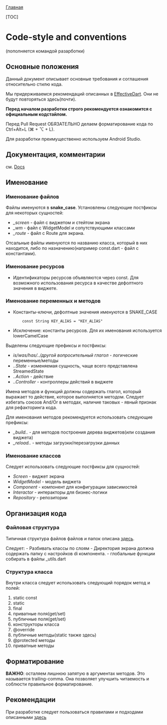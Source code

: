 [Главная](../main.md)

[TOC]

# Code-style and conventions

(пополняется командой разарботки)

## Основные положения

Данный документ описывает основные требования и соглашения относительно стилю кода.

Мы придерживаемся рекомендаций описанных в [EffectiveDart](https://www.dartlang.org/guides/language/effective-dart). Они не будут повторяться здесь(почти).

**Перед началом разработки строго рекомендуется ознакомится с официальным кодстайлом.**

Перед Pull Request ОБЯЗАТЕЛЬНО делаем форматирование кода по Ctrl+Alt+L (⌘ + ⌥ + L).

Для разработки преимущественно используем Android Studio. 

## Документация, комментарии

см. [Docs](https://www.dartlang.org/guides/language/effective-dart/documentation)

## Именование

### Именование файлов

Файлы именуются в **snake_case**.
Установлены следующие постфиксы для некоторых сущностей:
- *_screen* - файл с виджетом и стейтом экрана
- *_wm* - файл с WidgetModel и сопутствующими классами
- *_route* - файл c Route для экрана.

Отсальные файлы именуются по названию класса, который в них находится, либо
по назначению(например const.dart - файл с константами).

### Именование ресурсов

 - Идентификаторы ресурсов объявляются через const.
 Для возможного использования ресурса в качестве дефолтного значения в виджете.

### Именование переменных и методов

 - Константы-ключи, дефолтные значения именуются в SNAKE_CASE
    ```
        const String KEY_ALIAS = "KEY_ALIAS"
    ```
 - Исключение: константы ресурсов. Для их именования используется lowerCamelCase
 
 Выделены следующие префиксы и постфиксы:
   - *is/was/has/../другой вопросительный глагол* - логические переменные/методы
   - *..State* - изменяемая сущность, чаще всего представлена StreamedState
   - *..Action* - действие
   - *..Controller* - контроллеры действий в виджете
   
 Имена методов и функций должны содержать глагол, который выражает то действие, 
 которое выполняется методом. Следует избегать союзов And/Or в методах,
 наличие таковых - явный признак для рефакторинга кода.
 
 Для именования методов рекомендуется использовать следующие префиксы:
 - *_build..* - для методов построения дерева виджетов(или создания виджета)
 - *_reload..* - методы загрузки/перезагрузки данных
 
### Именование классов

Следует использовать следующие постфиксы для сущностей:
- *Screen* - виджет экрана
- *WidgetModel* - модель виджета
- *Component* - компонент для конфигурации зависимостей
- *Interactor* - интеракторы для бизнес-логики
- *Repository* - репозитории

## Организация кода

### Файловая структура

Типичная структура файлов файлов и папок описана [здесь](./structure.md).

Следует:
    - Разбивать классы по слоям
    - Директория экрана должна содержать папку с настройков di компонента.
    - глобальные функции собирать в файлы _utils.dart
    
### Структура класса

Внутри класса следует использовать следующий порядок метод и полей:
1. static const
1. static
1. final
1. приватные поля(get/set)
1. публичные поля(get/set)
1. конструкторы класса
1. @override
1. публичные методы(static также здесь)
1. @protected методы
1. приватные методы

## Форматирование

**ВАЖНО**: осталяем лишнюю запятую в аргументах методов. Это называется trailing-comma.
Она позволяет улучшить читаемость и соблюсти правильное форматирование.


## Рекомендации

При разработке следует пользоваться правилами и подходами описанными [здесь](https://www.dartlang.org/guides/language/effective-dart/design)


